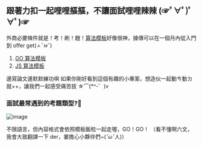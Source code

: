 ## 跟著力扣一起哩哩摳摳，不讓面試哩哩辣辣 (☞ﾟ∀ﾟ)ﾟ∀ﾟ)☞
外商必要條件就是！考！刷！題！[算法模板](https://github.com/greyireland/algorithm-pattern)好像很神，據傳可以在一個月內從入門到 offer get(ㅅ˘ㅂ˘)
1. [GO 算法模板](https://github.com/greyireland/algorithm-pattern)
2. [JS 算法模板](https://github.com/ligecarryme/algorithm-pattern-JavaScript)

邊寫論文邊默默練功唄
如果你剛好看到這個有趣的小專案，想造伙一起動ㄘ動ㄉ就++，讓我們一起感受痛苦拔 ☆⌒(*^-゜)v

### 面試最常遇到的考題類型?🧐
![image](https://user-images.githubusercontent.com/40877568/175558617-2dd06691-b1ef-4ad0-a4e5-c0470707cf62.png)


不限語言，但內容格式會依照模板飯粒一起走喔，GO！GO！
（看不懂啊六文，我會大致翻譯一下 der，嫑擔心小夥伴們~(*ˇωˇ*人)）
